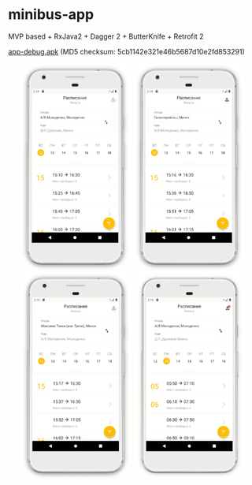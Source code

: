 # minibus-app
MVP based + RxJava2 + Dagger 2 + ButterKnife + Retrofit 2

[app-debug.apk](./demo/app-debug.apk) (MD5 checksum: 5cb1142e321e46b5687d10e2fd853291)

<p align="center">
  <img src="./demo/1.gif" height="420">
  <img src="./demo/2.gif" height="420">
  <img src="./demo/3.gif" height="420">
  <img src="./demo/4.gif" height="420">
</p>
